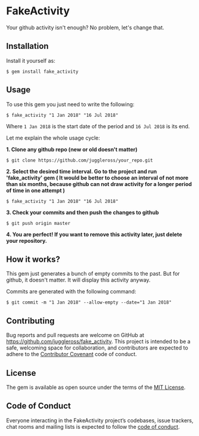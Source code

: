 # FakeActivity

Your github activity isn't enough? No problem, let's change that.

## Installation

Install it yourself as:

    $ gem install fake_activity

## Usage

To use this gem you just need to write the following:

    $ fake_activity "1 Jan 2018" "16 Jul 2018"
    
Where `1 Jan 2018` is the start date of the period and `16 Jul 2018` is its end.

Let me explain the whole usage cycle:

**1. Сlone any github repo (new or old doesn't matter)**
        
    $ git clone https://github.com/juggleross/your_repo.git
        
**2. Select the desired time interval. Go to the project and run 'fake_activity' gem ( It would be better to choose an interval of not more than six months, because github can not draw activity for a longer period of time in one attempt )**
        
    $ fake_activity "1 Jan 2018" "16 Jul 2018"
        
**3. Check your commits and then push the changes to github**
        
    $ git push origin master
        
**4. You are perfect! If you want to remove this activity later, just delete your repository.**

    
## How it works?

This gem just generates a bunch of empty commits to the past. But for github, it doesn't matter. It will display this activity anyway.

Commits are generated with the following command:

    $ git commit -m "1 Jan 2018" --allow-empty --date="1 Jan 2018"
    
## Contributing

Bug reports and pull requests are welcome on GitHub at https://github.com/juggleross/fake_activity. This project is intended to be a safe, welcoming space for collaboration, and contributors are expected to adhere to the [Contributor Covenant](http://contributor-covenant.org) code of conduct.

## License

The gem is available as open source under the terms of the [MIT License](https://opensource.org/licenses/MIT).

## Code of Conduct

Everyone interacting in the FakeActivity project’s codebases, issue trackers, chat rooms and mailing lists is expected to follow the [code of conduct](https://github.com/[USERNAME]/fake_activity/blob/master/CODE_OF_CONDUCT.md).
